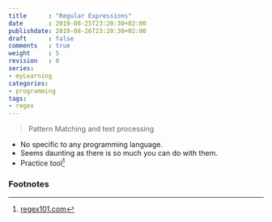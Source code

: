 ```yaml
---
title      : "Regular Expressions"
date       : 2019-08-25T23:20:30+02:00
publishdate: 2019-08-26T23:20:30+02:00
draft      : false
comments   : true
weight     : 5
revision   : 0
series:
- myLearning
categories:
- programming
tags:
- regex
---
```


> Pattern Matching and text processing

* No specific to any programming language.
* Seems daunting as there is so much you can do with them.
* Practice tool[^1]


### Footnotes

[^1]: [regex101.com](https://regex101.com/)
[^2]:
